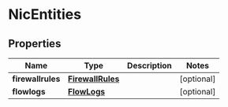 # NicEntities

## Properties
| Name | Type | Description | Notes |
| ------------ | ------------- | ------------- | ------------- |
| **firewallrules** | [**FirewallRules**](FirewallRules.md) |  | [optional]  |
| **flowlogs** | [**FlowLogs**](FlowLogs.md) |  | [optional]  |


